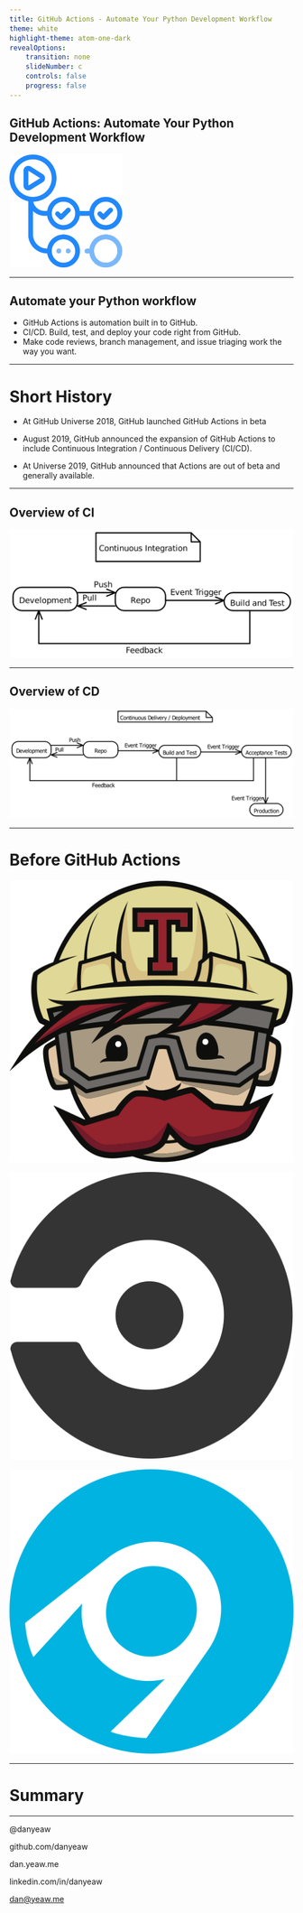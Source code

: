 ```yaml
---
title: GitHub Actions - Automate Your Python Development Workflow
theme: white
highlight-theme: atom-one-dark
revealOptions:
    transition: none
    slideNumber: c
    controls: false
    progress: false
---
```

## GitHub Actions: Automate Your Python Development Workflow
 
![BeeWare Logo](images/github-actions-logo.png)
<!-- .element style="border: 0; box-shadow: None" -->

---
## Automate your Python workflow

- GitHub Actions is automation built in to GitHub.
- CI/CD. Build, test, and deploy your code right from GitHub.
- Make code reviews, branch management, and issue triaging work the way you want.
---
# Short History
- At GitHub Universe 2018, GitHub launched GitHub Actions in beta

- August 2019, GitHub announced the expansion of GitHub Actions to include
Continuous Integration / Continuous Delivery (CI/CD).

- At Universe 2019, GitHub announced that Actions are out of beta and generally available.

---
## Overview of CI

![Continuous Integration](images/continuous-integration.svg)
<!-- .element style="border: 0; box-shadow: None" -->

---
## Overview of CD 

![Continuous Delivery / Deployment](images/continuous-delivery-deployment.svg)
<!-- .element style="border: 0; box-shadow: None" -->

---
# Before GitHub Actions

![Travis CI](images/travis-ci.svg)
<!-- .element style="border: 0; box-shadow: None" -->
![Circle CI](images/circleci.svg)
<!-- .element style="border: 0; box-shadow: None" -->
![Appveyor](images/appveyor.svg)
<!-- .element style="border: 0; box-shadow: None" -->

---
# Summary

---

@danyeaw  
  
github.com/danyeaw  
  
dan.yeaw.me  
  
linkedin.com/in/danyeaw  
  
dan@yeaw.me  
